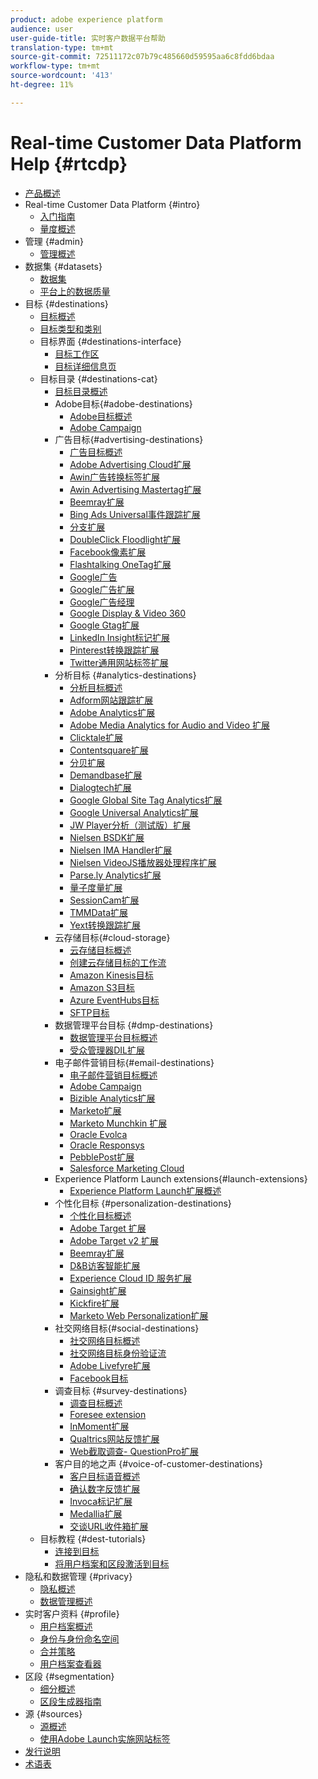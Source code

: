 ```yaml
---
product: adobe experience platform
audience: user
user-guide-title: 实时客户数据平台帮助
translation-type: tm+mt
source-git-commit: 72511172c07b79c485660d59595aa6c8fdd6bdaa
workflow-type: tm+mt
source-wordcount: '413'
ht-degree: 11%

---
```



# Real-time Customer Data Platform Help {#rtcdp}

* [产品概述](overview.md)
* Real-time Customer Data Platform {#intro}
   * [入门指南](get-started.md)
   * [量度概述](home-page-dashboards.md)
* 管理 {#admin}
   * [管理概述](administration/admin-overview.md)
* 数据集 {#datasets}
   * [数据集](datasets/dataset.md)
   * [平台上的数据质量](datasets/data-quality.md)
* 目标 {#destinations}
   * [目标概述](destinations/destinations-overview.md)
   * [目标类型和类别](/help/rtcdp/destinations/destination-types.md)
   * 目标界面 {#destinations-interface}
      * [目标工作区](destinations/destinations-workspace.md)
      * [目标详细信息页](destinations/destination-details-page.md)
   * 目标目录 {#destinations-cat}
      * [目标目录概述](destinations/destinations-catalog.md)
      * Adobe目标{#adobe-destinations}
         * [Adobe目标概述](destinations/adobe-destinations.md)
         * [Adobe Campaign](destinations/adobe-campaign-destination.md)
      * 广告目标{#advertising-destinations}
         * [广告目标概述](destinations/advertising-destinations.md)
         * [Adobe Advertising Cloud扩展](/help/rtcdp/destinations/adobe-advertising-cloud-extension.md)
         * [Awin广告转换标签扩展](/help/rtcdp/destinations/awin-conversiontag-extension.md)
         * [Awin Advertising Mastertag扩展](/help/rtcdp/destinations/awin-mastertag-extension.md)
         * [Beemray扩展](/help/rtcdp/destinations/beemray-extension.md)
         * [Bing Ads Universal事件跟踪扩展](/help/rtcdp/destinations/bing-ads-extension.md)
         * [分支扩展](/help/rtcdp/destinations/branch-extension.md)
         * [DoubleClick Floodlight扩展](/help/rtcdp/destinations/doubleclick-floodlight-extension.md)
         * [Facebook像素扩展](/help/rtcdp/destinations/facebook-pixel-extension.md)
         * [Flashtalking OneTag扩展](/help/rtcdp/destinations/flashtalking-extension.md)
         * [Google广告](/help/rtcdp/destinations/google-ads-destination.md)
         * [Google广告扩展](/help/rtcdp/destinations/google-ads-extension.md)
         * [Google广告经理](/help/rtcdp/destinations/google-ad-manager-destination.md)
         * [Google Display &amp; Video 360](/help/rtcdp/destinations/google-dv360-destination.md)
         * [Google Gtag扩展](/help/rtcdp/destinations/gtag-advertising-extension.md)
         * [LinkedIn Insight标记扩展](/help/rtcdp/destinations/linkedin-extension.md)
         * [Pinterest转换跟踪扩展](destinations/pinterest-extension.md)
         * [Twitter通用网站标签扩展](destinations/twitter-uwt-extension.md)
      * 分析目标 {#analytics-destinations}
         * [分析目标概述](destinations/analytics-destinations.md)
         * [Adform网站跟踪扩展](/help/rtcdp/destinations/adform-extension.md)
         * [Adobe Analytics扩展](/help/rtcdp/destinations/adobe-analytics-extension.md)
         * [Adobe Media Analytics for Audio and Video 扩展](/help/rtcdp/destinations/adobe-video-analytics-extension.md)
         * [Clicktale扩展](/help/rtcdp/destinations/clicktale-extension.md)
         * [Contentsquare扩展](/help/rtcdp/destinations/contentsquare-extension.md)
         * [分贝扩展](/help/rtcdp/destinations/decibel-extension.md)
         * [Demandbase扩展](/help/rtcdp/destinations/demandbase-extension.md)
         * [Dialogtech扩展](/help/rtcdp/destinations/dialogtech-extension.md)
         * [Google Global Site Tag Analytics扩展](/help/rtcdp/destinations/gtag-analytics-extension.md)
         * [Google Universal Analytics扩展](/help/rtcdp/destinations/google-universal-analytics-extension.md)
         * [JW Player分析（测试版）扩展](/help/rtcdp/destinations/jw-player-analytics-extension.md)
         * [Nielsen BSDK扩展](destinations/nielsen-bsdk-extension.md)
         * [Nielsen IMA Handler扩展](destinations/nielsen-ima-extension.md)
         * [Nielsen VideoJS播放器处理程序扩展](destinations/nielsen-videojs-extension.md)
         * [Parse.ly Analytics扩展](destinations/parsely-extension.md)
         * [量子度量扩展](destinations/quantum-metric-extension.md)
         * [SessionCam扩展](destinations/sessioncam-extension.md)
         * [TMMData扩展](destinations/tmmdata-extension.md)
         * [Yext转换跟踪扩展](destinations/yext-extension.md)
      * 云存储目标{#cloud-storage}
         * [云存储目标概述](destinations/cloud-storage-destinations.md)
         * [创建云存储目标的工作流](/help/rtcdp/destinations/cloud-storage-destinations-workflow.md)
         * [Amazon Kinesis目标](/help/rtcdp/destinations/amazon-kinesis-destination.md)
         * [Amazon S3目标](destinations/amazon-s3-destination.md)
         * [Azure EventHubs目标](/help/rtcdp/destinations/azure-event-hubs-destination.md)
         * [SFTP目标](destinations/sftp-destination.md)
      * 数据管理平台目标 {#dmp-destinations}
         * [数据管理平台目标概述](destinations/dmp-destinations.md)
         * [受众管理器DIL扩展](/help/rtcdp/destinations/aam-dil-extension.md)
      * 电子邮件营销目标{#email-destinations}
         * [电子邮件营销目标概述](destinations/email-marketing-destinations.md)
         * [Adobe Campaign](destinations/adobe-campaign-destination.md)
         * [Bizible Analytics扩展](/help/rtcdp/destinations/bizible-extension.md)
         * [Marketo扩展](destinations/marketo-extension.md)
         * [Marketo Munchkin 扩展](destinations/marketo-munchkin-extension.md)
         * [Oracle Evolca](destinations/oracle-eloqua-destination.md)
         * [Oracle Responsys](destinations/oracle-responsys-destination.md)
         * [PebblePost扩展](destinations/pebblepost-extension.md)
         * [Salesforce Marketing Cloud](destinations/salesforce-marketing-cloud-destination.md)
      * Experience Platform Launch extensions{#launch-extensions}
         * [Experience Platform Launch扩展概述](/help/rtcdp/destinations/experience-platform-launch-extensions.md)
      * 个性化目标 {#personalization-destinations}
         * [个性化目标概述](/help/rtcdp/destinations/personalization-destinations.md)
         * [Adobe Target 扩展](/help/rtcdp/destinations/adobe-target-extension.md)
         * [Adobe Target v2 扩展](/help/rtcdp/destinations/adobe-target-v2-extension.md)
         * [Beemray扩展](/help/rtcdp/destinations/beemray-extension.md)
         * [D&amp;B访客智能扩展](/help/rtcdp/destinations/dnb-extension.md)
         * [Experience Cloud ID 服务扩展](/help/rtcdp/destinations/adobe-ecid-extension.md)
         * [Gainsight扩展](/help/rtcdp/destinations/gainsight-extension.md)
         * [Kickfire扩展](/help/rtcdp/destinations/kickfire-extension.md)
         * [Marketo Web Personalization扩展](destinations/marketo-web-personalization-extension.md)
      * 社交网络目标{#social-destinations}
         * [社交网络目标概述](/help/rtcdp/destinations/social-network-destinations.md)
         * [社交网络目标身份验证流](/help/rtcdp/destinations/social-network-destinations-workflow.md)
         * [Adobe Livefyre扩展](/help/rtcdp/destinations/adobe-livefyre-extension.md)
         * [Facebook目标](/help/rtcdp/destinations/facebook-destination.md)
      * 调查目标 {#survey-destinations}
         * [调查目标概述](/help/rtcdp/destinations/survey-destinations.md)
         * [Foresee extension](/help/rtcdp/destinations/foresee-extension.md)
         * [InMoment扩展](/help/rtcdp/destinations/inmoment-extension.md)
         * [Qualtrics网站反馈扩展](destinations/qualtrics-extension.md)
         * [Web截取调查- QuestionPro扩展](/help/rtcdp/destinations/web-intercept-surveys-extension.md)
      * 客户目的地之声 {#voice-of-customer-destinations}
         * [客户目标语音概述](/help/rtcdp/destinations/voice-of-customer-destinations.md)
         * [确认数字反馈扩展](/help/rtcdp/destinations/confirmit-digital-feedback-extension.md)
         * [Invoca标记扩展](/help/rtcdp/destinations/invoca-extension.md)
         * [Medallia扩展](destinations/medallia-extension.md)
         * [交谈URL收件箱扩展](destinations/talkurl-extension.md)
   * 目标教程 {#dest-tutorials}
      * [连接到目标](/help/rtcdp/destinations/connect-destination.md)
      * [将用户档案和区段激活到目标](destinations/activate-destinations.md)
* 隐私和数据管理 {#privacy}
   * [隐私概述](privacy/privacy-overview.md)
   * [数据管理概述](privacy/data-governance-overview.md)
* 实时客户资料 {#profile}
   * [用户档案概述](profile/profile-overview.md)
   * [身份与身份命名空间](profile/identities-overview.md)
   * [合并策略](profile/merge-policies.md)
   * [用户档案查看器](profile/profile-viewer.md)
* 区段 {#segmentation}
   * [细分概述](segmentation/segmentation-overview.md)
   * [区段生成器指南](segmentation/segment-builder-guide.md)
* 源 {#sources}
   * [源概述](sources/sources-overview.md)
   * [使用Adobe Launch实施网站标签](sources/launch.md)
* [发行说明](https://www.adobe.com/go/platform-release-notes-en)
* [术语表](https://www.adobe.com/go/platform-glossary-en)
